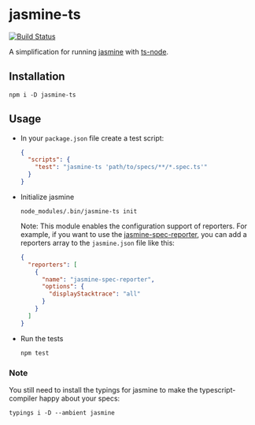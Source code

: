 # jasmine-ts

[![Build Status](https://travis-ci.org/svi3c/jasmine-ts.svg?branch=master)](https://travis-ci.org/svi3c/jasmine-ts)

A simplification for running [jasmine](https://www.npmjs.com/package/jasmine) with
[ts-node](https://github.com/TypeStrong/ts-node).

## Installation

```
npm i -D jasmine-ts
```

## Usage

* In your `package.json` file create a test script:

  ```json
  {
    "scripts": {
      "test": "jasmine-ts 'path/to/specs/**/*.spec.ts'"
    }
  }
  ```
* Initialize jasmine

  ```
  node_modules/.bin/jasmine-ts init
  ```

  Note: This module enables the configuration support of
  reporters. For example, if you want to use the
  [jasmine-spec-reporter](https://github.com/bcaudan/jasmine-spec-reporter),
  you can add a reporters array to the `jasmine.json`
  file like this:

  ```json
  {
    "reporters": [
      {
        "name": "jasmine-spec-reporter",
        "options": {
          "displayStacktrace": "all"
        }
      }
    ]
  }
  ```

* Run the tests

  ```
  npm test
  ```

### Note

You still need to install the typings for jasmine to make the typescript-compiler happy about your specs:

```
typings i -D --ambient jasmine
```